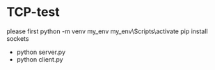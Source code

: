 # TCP-test
please
first
python -m venv my_env 
my_env\Scripts\activate
pip install sockets  
* python server.py
* python client.py
